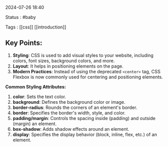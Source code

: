 2024-07-26 18:40

Status : #baby 

Tags : [[css]] [[introduction]]

## Key Points:
1. **Styling**: CSS is used to add visual styles to your website, including colors, font sizes, background colors, and more.
2. **Layout**: It helps in positioning elements on the page.
3. **Modern Practices**: Instead of using the deprecated `<center>` tag, CSS Flexbox is now commonly used for centering and positioning elements.

**Common Styling Attributes:**
1. **color**: Sets the text color.
2. **background**: Defines the background color or image.
3. **border-radius**: Rounds the corners of an element's border.
4. **border**: Specifies the border's width, style, and color.
5. **padding/margin**: Controls the spacing inside (padding) and outside (margin) an element.
6. **box-shadow**: Adds shadow effects around an element.
7. **display**: Specifies the display behavior (block, inline, flex, etc.) of an element.
